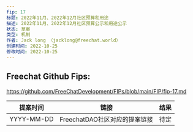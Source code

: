 ```yaml
---
fip: 17
标题: 2022年11月、2022年12月社区预算和用途
描述: 2022年11月、2022年12月社区预算公示和用途公示
状态: 草案
类型: 机制
作者: Jack long （jacklong@freechat.world）
创建时间: 2022-10-25
修改时间: 2022-10-25
---
```


## Freechat Github Fips: 

https://github.com/FreeChatDevelopment/FIPs/blob/main/FIP/fip-17.md

  | 提案时间 | 链接 | 结果 |
  |:-:|:-:|:-:|
  |YYYY-MM-DD |FreechatDAO社区对应的提案链接|待定|

